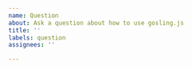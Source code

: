 ```yaml
---
name: Question
about: Ask a question about how to use gosling.js
title: ''
labels: question
assignees: ''

---
```

